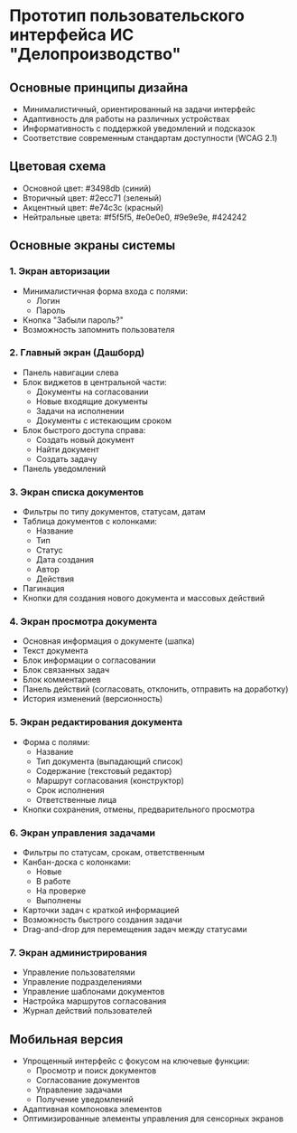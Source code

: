 # Прототип пользовательского интерфейса ИС "Делопроизводство"

## Основные принципы дизайна
- Минималистичный, ориентированный на задачи интерфейс
- Адаптивность для работы на различных устройствах
- Информативность с поддержкой уведомлений и подсказок
- Соответствие современным стандартам доступности (WCAG 2.1)

## Цветовая схема
- Основной цвет: #3498db (синий)
- Вторичный цвет: #2ecc71 (зеленый)
- Акцентный цвет: #e74c3c (красный)
- Нейтральные цвета: #f5f5f5, #e0e0e0, #9e9e9e, #424242

## Основные экраны системы

### 1. Экран авторизации
- Минималистичная форма входа с полями:
  - Логин
  - Пароль
- Кнопка "Забыли пароль?"
- Возможность запомнить пользователя

### 2. Главный экран (Дашборд)
- Панель навигации слева
- Блок виджетов в центральной части:
  - Документы на согласовании
  - Новые входящие документы
  - Задачи на исполнении
  - Документы с истекающим сроком
- Блок быстрого доступа справа:
  - Создать новый документ
  - Найти документ
  - Создать задачу
- Панель уведомлений

### 3. Экран списка документов
- Фильтры по типу документов, статусам, датам
- Таблица документов с колонками:
  - Название
  - Тип
  - Статус
  - Дата создания
  - Автор
  - Действия
- Пагинация
- Кнопки для создания нового документа и массовых действий

### 4. Экран просмотра документа
- Основная информация о документе (шапка)
- Текст документа
- Блок информации о согласовании
- Блок связанных задач
- Блок комментариев
- Панель действий (согласовать, отклонить, отправить на доработку)
- История изменений (версионность)

### 5. Экран редактирования документа
- Форма с полями:
  - Название
  - Тип документа (выпадающий список)
  - Содержание (текстовый редактор)
  - Маршрут согласования (конструктор)
  - Срок исполнения
  - Ответственные лица
- Кнопки сохранения, отмены, предварительного просмотра

### 6. Экран управления задачами
- Фильтры по статусам, срокам, ответственным
- Канбан-доска с колонками:
  - Новые
  - В работе
  - На проверке
  - Выполнены
- Карточки задач с краткой информацией
- Возможность быстрого создания задачи
- Drag-and-drop для перемещения задач между статусами

### 7. Экран администрирования
- Управление пользователями
- Управление подразделениями
- Управление шаблонами документов
- Настройка маршрутов согласования
- Журнал действий пользователей

## Мобильная версия
- Упрощенный интерфейс с фокусом на ключевые функции:
  - Просмотр и поиск документов
  - Согласование документов
  - Управление задачами
  - Получение уведомлений
- Адаптивная компоновка элементов
- Оптимизированные элементы управления для сенсорных экранов
